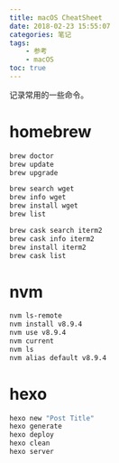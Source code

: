 ```yaml
---
title: macOS CheatSheet
date: 2018-02-23 15:55:07
categories: 笔记
tags: 
    - 参考
    - macOS
toc: true
---
```


记录常用的一些命令。

<!-- more -->
<!-- toc -->

homebrew
=========

```bash
brew doctor
brew update
brew upgrade

brew search wget
brew info wget
brew install wget
brew list

brew cask search iterm2
brew cask info iterm2
brew install iterm2
brew cask list
```

nvm
======

```bash
nvm ls-remote
nvm install v8.9.4
nvm use v8.9.4
nvm current
nvm ls
nvm alias default v8.9.4
```

hexo
======

```bash
hexo new "Post Title"
hexo generate
hexo deploy
hexo clean
hexo server
```

